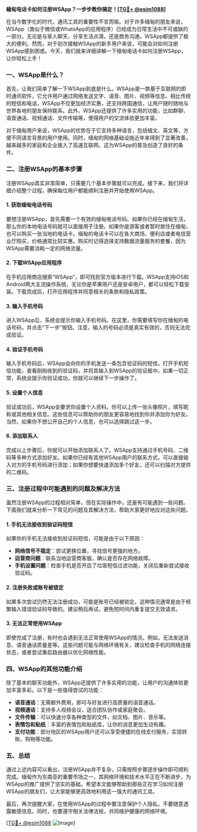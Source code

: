 **緬甸电话卡如何注册WSApp？一步步教你搞定！[[TG💪+ @esim1088](https://t.me/s/esim1088)]**

在当今数字化的时代，通讯工具的重要性不言而喻。对于许多缅甸的朋友来说，WSApp（类似于微信或WhatsApp的应用程序）已经成为日常生活中不可或缺的一部分。无论是与家人聊天、分享生活点滴，还是商务沟通，WSApp都提供了极大的便利。然而，对于初次接触WSApp的新手用户来说，可能会对如何注册WSApp感到困惑。今天，我们就来详细讲解一下缅甸电话卡如何注册WSApp，让你轻松上手！

### 一、WSApp是什么？

首先，让我们简单了解一下WSApp到底是什么。WSApp是一款基于互联网的即时通讯软件，它允许用户通过网络发送文字、语音、图片、视频等信息。相比传统的短信和电话，WSApp不仅更加经济实惠，还支持跨国通信，让用户随时随地与世界各地的朋友保持联系。此外，WSApp还提供了许多实用的功能，比如群聊、语音通话、视频通话、文件传输等，使得用户的交流体验更加丰富。

对于缅甸用户来说，WSApp的优势在于它支持多种语言，包括缅文、英文等，方便不同语言背景的用户使用。同时，缅甸的网络基础设施近年来得到了显著改善，越来越多的家庭和企业接入了高速互联网，这为WSApp的普及创造了良好的条件。

### 二、注册WSApp的基本步骤

注册WSApp其实非常简单，只需要几个基本步骤就可以完成。接下来，我们将详细介绍整个过程，确保每位用户都能顺利注册并开始使用WSApp。

#### 1. 获取缅甸电话号码

要想注册WSApp，首先需要一个有效的缅甸电话号码。如果你已经在缅甸生活，那么你的本地电话号码就可以直接用于注册。如果你是游客或者暂时居住在缅甸，也可以购买一张当地的电话卡。缅甸的电话卡可以在各大商场、便利店或者电信营业厅购买，价格通常比较实惠。购买时记得选择支持数据流量服务的套餐，因为WSApp需要消耗一定的网络流量。

#### 2. 下载WSApp应用程序

在手机应用商店搜索“WSApp”，即可找到官方版本进行下载。WSApp支持iOS和Android两大主流操作系统，无论你是苹果用户还是安卓用户，都可以轻松下载安装。下载完成后，打开应用程序并同意相关的条款和隐私政策。

#### 3. 输入手机号码

进入WSApp后，系统会提示你输入手机号码。在这里，你需要填写你在缅甸的电话号码，并点击“下一步”按钮。注意，输入的号码必须是真实有效的，否则无法完成验证。

#### 4. 验证手机号码

输入手机号码后，WSApp会向你的手机发送一条包含验证码的短信。打开手机短信功能，查看刚刚收到的验证码，并将其输入到WSApp的验证框中。如果一切正常，系统会提示你验证成功，你就可以继续下一步操作了。

#### 5. 设置个人信息

验证成功后，WSApp会要求你设置个人资料。你可以上传一张头像照片，填写昵称或其他相关信息。这些信息可以帮助你的朋友更容易地找到你并添加你为好友。当然，如果你不想公开自己的个人信息，也可以选择跳过这一步。

#### 6. 添加联系人

完成以上步骤后，你就可以开始添加联系人了。WSApp支持通过手机号码、二维码等多种方式添加好友。如果你已经有其他WSApp用户的联系方式，可以直接输入对方的手机号码进行添加；如果你想要快速添加多个好友，还可以扫描对方提供的二维码。

### 三、注册过程中可能遇到的问题及解决方法

虽然注册WSApp的过程相对简单，但在实际操作中，还是有可能遇到一些问题。下面我们就来分析一下常见的问题及其解决方法，帮助大家更好地应对这些问题。

#### 1. 手机无法接收到验证码短信

如果你的手机无法接收到验证码短信，可能是由于以下原因：

- **网络信号不稳定**：尝试更换位置，寻找信号更强的地方。
- **运营商问题**：联系当地运营商客服，确认是否存在网络故障。
- **手机设置问题**：检查手机是否开启了垃圾短信过滤功能，关闭后重新尝试接收验证码。

#### 2. 注册失败或账号被锁定

如果多次尝试仍然无法注册成功，可能是账号已经被锁定。这种情况通常是由于频繁输入错误验证码导致的。建议稍后再试，避免短时间内重复提交无效请求。

#### 3. 无法正常使用WSApp

即使完成了注册，有时也会遇到无法正常使用WSApp的情况。例如，无法发送消息、语音通话质量差等。这些问题可能与网络环境有关，建议检查手机的网络连接状态，或者尝试重启路由器以优化网络性能。

### 四、WSApp的其他功能介绍

除了基本的聊天功能外，WSApp还提供了许多实用的功能，让用户的沟通体验更加丰富多彩。以下是一些值得尝试的功能：

- **语音通话**：无需额外费用，即可与好友进行高质量的语音通话。
- **视频通话**：支持多人视频会议，适合团队协作或家庭聚会。
- **文件传输**：可以快速分享各种类型的文件，如文档、图片、音乐等。
- **表情包和贴纸**：丰富的表情包和贴纸库，让你的消息更加生动有趣。
- **支付功能**：部分地区的WSApp用户还可以享受便捷的在线支付服务，实现转账、购物等功能。

### 五、总结

通过上述内容可以看出，注册WSApp并不复杂，只需按照步骤逐步操作即可顺利完成。缅甸作为东南亚的重要市场之一，其网络环境和技术水平正在不断进步，为WSApp的推广提供了坚实的基础。希望本文能够帮助到那些正在学习如何注册WSApp的朋友们，让大家能够更高效地利用这一强大的通讯工具。

最后，再次提醒大家，在使用WSApp的过程中要注意保护个人隐私，不要随意透露敏感信息。同时，也要遵守相关法律法规，共同维护健康的网络环境。

[[TG💪+ @esim1088](https://t.me/s/esim1088) ![Image](https://i.postimg.cc/4NQfJmqS/Snipaste-2025-05-13-00-14-12.png)]
